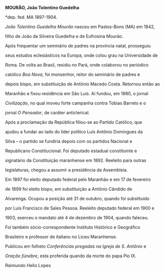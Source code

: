 **MOURÃO, João Tolentino Guedelha**



\*dep. fed. MA 1897-1904.



*João Tolentino Guedelha Mourão* nasceu em Pastos-Bons (MA) em 1842,

filho de João da Silveira Guedelha e de Eufrosina Mourão.



Após frequentar um seminário de padres na província natal, prosseguiu

seus estudos eclesiásticos na Europa, onde colou grau na Universidade de

Roma. De volta ao Brasil, residiu no Pará, onde colaborou no periódico

católico *Boa Nova*, foi monsenhor, reitor do seminário de padres e

depois bispo, em substituição de Antônio Macedo Costa. Retornou então ao

Maranhão e fixou residência em São Luís. Aí fundou, em 1880, o jornal

*Civilização*, no qual moveu forte campanha contra Tobias Barreto e o

jornal *O Pensador*, de caráter anticlerical.



Após a proclamação da República filiou-se ao Partido Católico, que

ajudou a fundar ao lado do líder político Luís Antônio Domingues da

Silva – o partido se fundiria depois com os partidos Nacional e

Republicano Constitucional. Foi deputado estadual constituinte e

signatário da Constituição maranhense em 1892. Reeleito para outras

legislaturas, chegou a assumir a presidência da Assembleia.



Em 1897 foi eleito deputado federal pelo Maranhão e em 17 de fevereiro

de 1899 foi eleito bispo, em substituição a Antônio Cândido de

Alvarenga. Ocupou a posição até 31 de outubro, quando foi substituído

por Luís Francisco de Sales Pessoa. Reeleito deputado federal em 1900 e

1903, exerceu o mandato até 4 de dezembro de 1904, quando faleceu.



Foi também sócio-correspondente Instituto Histórico e Geográfico

Brasileiro e professor de italiano no Liceu Maranhense.



Publicou em folheto *Conferências pregadas na Igreja de S. Antônio* e

*Oração fúnebre*, esta proferida quando da morte do papa Pio IX.



Raimundo Helio Lopes



